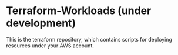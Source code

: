 # Terraform-Workloads (under development)

This is the terraform repository, which contains scripts for deploying resources under your AWS account.
